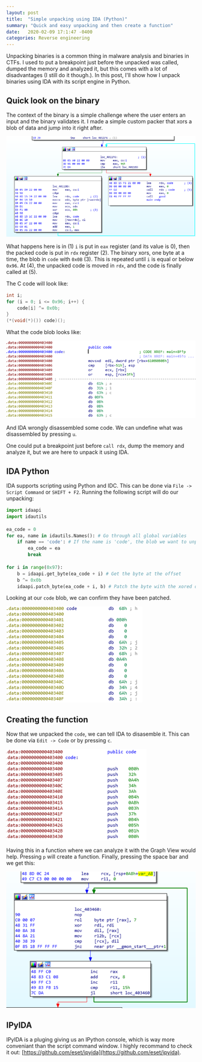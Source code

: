 ```yaml
---
layout: post
title:  "Simple unpacking using IDA (Python)"
summary: "Quick and easy unpacking and then create a function"
date:   2020-02-09 17:1:47 -0400
categories: Reverse engineering
---
```

Unpacking binaries is a common thing in malware analysis and binaries in CTFs. I used to put a breakpoint just before the unpacked was called, dumped the memory and analyzed it, but this comes with a lot of disadvantages (I still do it though.). In this post, I'll show how I unpack binaries using IDA with its script engine in Python.

## Quick look on the binary
The context of the binary is a simple challenge where the user enters an input and the binary validates it. I made a simple custom packer that xors a blob of data and jump into it right after.

![Loop of unpacking](/assets/unpacking/loop.png)

What happens here is in (1) `i` is put in `eax` register (and its value is 0), then the packed code is put in `rdx` register (2). The binary xors, one byte at a time, the blob in `code` with `0x0B` (3). This is repeated until `i` is equal or below `0x96`. At (4), the unpacked code is moved in `rdx`, and the code is finally called at (5).

The C code will look like:
``` c
int i;
for (i = 0; i <= 0x96; i++) {
	code[i] ^= 0x0b;
}
(*(void(*)()) code)();
```

What the code blob looks like:

![Code blob](/assets/unpacking/code.png)

And IDA wrongly disassembled some code. We can undefine what was disassembled by pressing `u`.

One could put a breakpoint just before `call rdx`, dump the memory and analyze it, but we are here to unpack it using IDA.

## IDA Python

IDA supports scripting using Python and IDC. This can be done via `File -> Script Command` or `SHIFT + F2`.
Running the following script will do our unpacking:

``` python
import idaapi
import idautils

ea_code = 0
for ea, name in idautils.Names(): # Go through all global variables
	if name == 'code': # If the name is 'code', the blob we want to unpack
		ea_code = ea
		break

for i in range(0x97):
	b = idaapi.get_byte(ea_code + i) # Get the byte at the offset
	b ^= 0x0b
	idaapi.patch_byte(ea_code + i, b) # Patch the byte with the xored one
```

Looking at our `code` blob, we can confirm they have been patched.

![Patched code](/assets/unpacking/patched.png)

## Creating the function
Now that we unpacked the `code`, we can tell IDA to disasemble it. This can be done via `Edit -> Code` or by pressing `c`.

![Diassembly of patched code](/assets/unpacking/patched_disassembly.png)

Having this in a function where we can analyze it with the Graph View would help. Pressing `p` will create a function. Finally, pressing the space bar and we get this:

![Created function graph](/assets/unpacking/graph.png)


## IPyIDA
IPyIDA is a pluging giving us an IPython console, which is way more conveniant than the script command window.
I highly recommand to check it out: [https://github.com/eset/ipyida](https://github.com/eset/ipyida).
